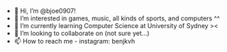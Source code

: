 - 👋 Hi, I’m @bjoe0907!
- 👀 I’m interested in games, music, all kinds of sports, and computers ^^
- 🌱 I’m currently learning Computer Science at University of Sydney ><
- 💞️ I’m looking to collaborate on (not sure yet...)
- 📫 How to reach me - instagram: benjkvh

<!---
bjoe0907/bjoe0907 is a ✨ special ✨ repository because its `README.md` (this file) appears on your GitHub profile.
You can click the Preview link to take a look at your changes.
--->
